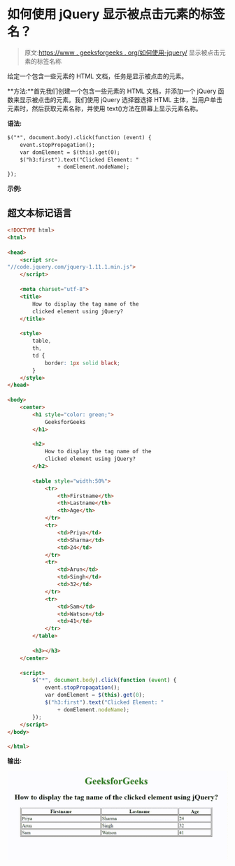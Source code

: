 # 如何使用 jQuery 显示被点击元素的标签名？

> 原文:[https://www . geeksforgeeks . org/如何使用-jquery/](https://www.geeksforgeeks.org/how-to-display-the-tag-name-of-the-clicked-element-using-jquery/) 显示被点击元素的标签名称

给定一个包含一些元素的 HTML 文档，任务是显示被点击的元素。

**方法:**首先我们创建一个包含一些元素的 HTML 文档，并添加一个 jQuery 函数来显示被点击的元素。我们使用 jQuery 选择器选择 HTML 主体，当用户单击元素时，然后获取元素名称，并使用 text()方法在屏幕上显示元素名称。

**语法:**

```html
$("*", document.body).click(function (event) {
    event.stopPropagation();
    var domElement = $(this).get(0);
    $("h3:first").text("Clicked Element: "
                + domElement.nodeName);
});
```

**示例:**

## 超文本标记语言

```html
<!DOCTYPE html>
<html>

<head>
    <script src=
"//code.jquery.com/jquery-1.11.1.min.js">
    </script>

    <meta charset="utf-8">
    <title>
        How to display the tag name of the
        clicked element using jQuery?
    </title>

    <style>
        table,
        th,
        td {
            border: 1px solid black;
        }
    </style>
</head>

<body>
    <center>
        <h1 style="color: green;">
            GeeksforGeeks
        </h1>

        <h2>
            How to display the tag name of the
            clicked element using jQuery?
        </h2>

        <table style="width:50%">
            <tr>
                <th>Firstname</th>
                <th>Lastname</th>
                <th>Age</th>
            </tr>
            <tr>
                <td>Priya</td>
                <td>Sharma</td>
                <td>24</td>
            </tr>
            <tr>
                <td>Arun</td>
                <td>Singh</td>
                <td>32</td>
            </tr>
            <tr>
                <td>Sam</td>
                <td>Watson</td>
                <td>41</td>
            </tr>
        </table>

        <h3></h3>
    </center>

    <script>
        $("*", document.body).click(function (event) {
            event.stopPropagation();
            var domElement = $(this).get(0);
            $("h3:first").text("Clicked Element: "
                + domElement.nodeName);
        });
    </script>
</body>

</html>
```

**输出:**

![](img/7d73c8ee88cfc019028de01f98de9330.png)